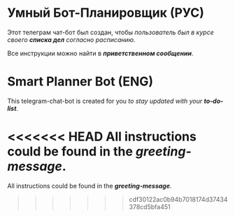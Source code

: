 # Умный Бот-Планировщик (РУС)

Этот телеграм чат-бот был создан, чтобы _пользователь был в курсе своего **списка дел** согласно расписанию._

Все инструкции можно найти в **_приветственном сообщении_**.

# Smart Planner Bot (ENG)

This telegram-chat-bot is created for you _to stay updated with your **to-do-list**_.

<<<<<<< HEAD
All instructions could be found in the **_greeting-message_**.
=======
All instructions could be found in the **_greeting-message_**.
>>>>>>> cdf30122ac0b94b7018174d37434378cd5bfa451
